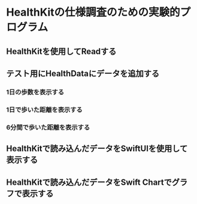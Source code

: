 # HealthKitの仕様調査のための実験的プログラム
## 
## HealthKitを使用してReadする
## テスト用にHealthDataにデータを追加する
### 1日の歩数を表示する
### 1日で歩いた距離を表示する
### 6分間で歩いた距離を表示する
## HealthKitで読み込んだデータをSwiftUIを使用して表示する
## HealthKitで読み込んだデータをSwift Chartでグラフで表示する
